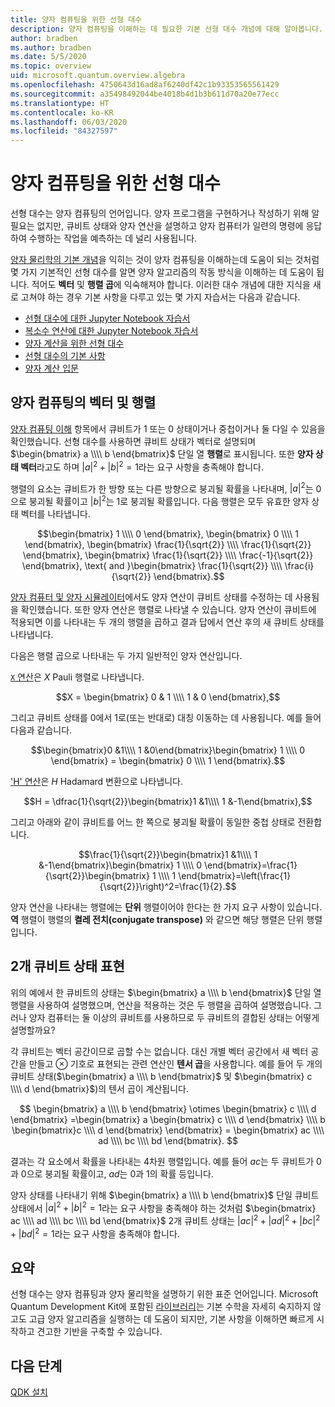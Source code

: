 ```yaml
---
title: 양자 컴퓨팅을 위한 선형 대수
description: 양자 컴퓨팅을 이해하는 데 필요한 기본 선형 대수 개념에 대해 알아봅니다.
author: bradben
ms.author: bradben
ms.date: 5/5/2020
ms.topic: overview
uid: microsoft.quantum.overview.algebra
ms.openlocfilehash: 4750643d16ad8af6240df42c1b93353565561429
ms.sourcegitcommit: a35498492044be4018b4d1b3b611d70a20e77ecc
ms.translationtype: HT
ms.contentlocale: ko-KR
ms.lasthandoff: 06/03/2020
ms.locfileid: "84327597"
---
```

# <a name="linear-algebra-for-quantum-computing"></a>양자 컴퓨팅을 위한 선형 대수

선형 대수는 양자 컴퓨팅의 언어입니다. 양자 프로그램을 구현하거나 작성하기 위해 알 필요는 없지만, 큐비트 상태와 양자 연산을 설명하고 양자 컴퓨터가 일련의 명령에 응답하여 수행하는 작업을 예측하는 데 널리 사용됩니다.

[양자 물리학의 기본 개념](xref:microsoft.quantum.overview.understanding)을 익히는 것이 양자 컴퓨팅을 이해하는데 도움이 되는 것처럼 몇 가지 기본적인 선형 대수를 알면 양자 알고리즘의 작동 방식을 이해하는 데 도움이 됩니다. 적어도 **벡터** 및 **행렬 곱**에 익숙해져야 합니다. 이러한 대수 개념에 대한 지식을 새로 고쳐야 하는 경우 기본 사항을 다루고 있는 몇 가지 자습서는 다음과 같습니다.

- [선형 대수에 대한 Jupyter Notebook 자습서](https://github.com/microsoft/QuantumKatas/tree/master/tutorials/LinearAlgebra)
- [복소수 연산에 대한 Jupyter Notebook 자습서](https://github.com/microsoft/QuantumKatas/tree/master/tutorials/ComplexArithmetic)
- [양자 계산을 위한 선형 대수](https://cds.cern.ch/record/1522001/files/978-1-4614-6336-8_BookBackMatter.pdf)
- [선형 대수의 기본 사항](https://www.math.ubc.ca/~carrell/NB.pdf)
- [양자 계산 입문](https://www.codeproject.com/Articles/5155638/Quantum-Computation-Primer-Part-1#exploring-quantum-superposition)

## <a name="vectors-and-matrices-in-quantum-computing"></a>양자 컴퓨팅의 벡터 및 행렬

[양자 컴퓨팅 이해](xref:microsoft.quantum.overview.understanding) 항목에서 큐비트가 1 또는 0 상태이거나 중첩이거나 둘 다일 수 있음을 확인했습니다. 선형 대수를 사용하면 큐비트 상태가 벡터로 설명되며 $\begin{bmatrix} a \\\\  b \end{bmatrix}$ 단일 열 **행렬**로 표시됩니다. 또한 **양자 상태 벡터**라고도 하며 $|a|^2 + |b|^2 = 1$라는 요구 사항을 충족해야 합니다.  

행렬의 요소는 큐비트가 한 방향 또는 다른 방향으로 붕괴될 확률을 나타내며, $|a|^2$는 0으로 붕괴될 확률이고 $|b|^2$는 1로 붕괴될 확률입니다. 다음 행렬은 모두 유효한 양자 상태 벡터를 나타냅니다.

$$\begin{bmatrix} 1 \\\\  0 \end{bmatrix}, \begin{bmatrix} 0 \\\\  1 \end{bmatrix}, \begin{bmatrix} \frac{1}{\sqrt{2}} \\\\  \frac{1}{\sqrt{2}} \end{bmatrix}, \begin{bmatrix} \frac{1}{\sqrt{2}} \\\\  \frac{-1}{\sqrt{2}} \end{bmatrix}, \text{ and }\begin{bmatrix} \frac{1}{\sqrt{2}} \\\\  \frac{i}{\sqrt{2}} \end{bmatrix}.$$

[양자 컴퓨터 및 양자 시뮬레이터](xref:microsoft.quantum.overview.simulators)에서도 양자 연산이 큐비트 상태를 수정하는 데 사용됨을 확인했습니다.  또한 양자 연산은 행렬로 나타낼 수 있습니다. 양자 연산이 큐비트에 적용되면 이를 나타내는 두 개의 행렬을 곱하고 결과 답에서 연산 후의 새 큐비트 상태를 나타냅니다.  

다음은 행렬 곱으로 나타내는 두 가지 일반적인 양자 연산입니다.


[`X` 연산](xref:microsoft.quantum.intrinsic.x)은 $X$ Pauli 행렬로 나타냅니다.

$$X = \begin{bmatrix} 0 & 1 \\\\ 1 & 0 \end{bmatrix},$$
    
그리고 큐비트 상태를 0에서 1로(또는 반대로) 대칭 이동하는 데 사용됩니다. 예를 들어 다음과 같습니다.

$$\begin{bmatrix}0 &1\\\\ 1 &0\end{bmatrix}\begin{bmatrix} 1 \\\\  0 \end{bmatrix} = \begin{bmatrix} 0 \\\\  1 \end{bmatrix}.$$

['H' 연산](xref:microsoft.quantum.intrinsic.h)은 $H$ Hadamard 변환으로 나타냅니다.

$$H = \dfrac{1}{\sqrt{2}}\begin{bmatrix}1 &1\\\\ 1 &-1\end{bmatrix},$$

 그리고 아래와 같이 큐비트를 어느 한 쪽으로 붕괴될 확률이 동일한 중첩 상태로 전환합니다.

$$\frac{1}{\sqrt{2}}\begin{bmatrix}1 &1\\\\ 1 &-1\end{bmatrix}\begin{bmatrix} 1 \\\\  0 \end{bmatrix}=\frac{1}{\sqrt{2}}\begin{bmatrix} 1 \\\\  1 \end{bmatrix}=\left(\frac{1}{\sqrt{2}}\right)^2=\frac{1}{2}.$$

양자 연산을 나타내는 행렬에는 **단위** 행렬이어야 한다는 한 가지 요구 사항이 있습니다. **역** 행렬이 행렬의 **켤레 전치(conjugate transpose)** 와 같으면 해당 행렬은 단위 행렬입니다.

## <a name="representing-two-qubit-states"></a>2개 큐비트 상태 표현

위의 예에서 한 큐비트의 상태는 $\begin{bmatrix} a \\\\  b \end{bmatrix}$ 단일 열 행렬을 사용하여 설명했으며, 연산을 적용하는 것은 두 행렬을 곱하여 설명했습니다. 그러나 양자 컴퓨터는 둘 이상의 큐비트를 사용하므로 두 큐비트의 결합된 상태는 어떻게 설명할까요? 

각 큐비트는 벡터 공간이므로 곱할 수는 없습니다. 대신 개별 벡터 공간에서 새 벡터 공간을 만들고 $\otimes$ 기호로 표현되는 관련 연산인 **텐서 곱**을 사용합니다. 예를 들어 두 개의 큐비트 상태($\begin{bmatrix} a \\\\  b \end{bmatrix}$ 및 $\begin{bmatrix} c \\\\  d \end{bmatrix}$)의 텐서 곱이 계산됩니다.

$$ \begin{bmatrix} a \\\\  b \end{bmatrix} \otimes \begin{bmatrix} c \\\\  d \end{bmatrix} =\begin{bmatrix} a \begin{bmatrix} c \\\\  d \end{bmatrix} \\\\ b \begin{bmatrix}c \\\\  d \end{bmatrix} \end{bmatrix} = \begin{bmatrix} ac \\\\  ad \\\\  bc \\\\  bd \end{bmatrix}.
$$

결과는 각 요소에서 확률을 나타내는 4차원 행렬입니다. 예를 들어 $ac$는 두 큐비트가 0과 0으로 붕괴될 확률이고, $ad$는 0과 1의 확률 등입니다. 

양자 상태를 나타내기 위해 $\begin{bmatrix} a \\\\  b \end{bmatrix}$ 단일 큐비트 상태에서 $|a|^2 + |b|^2 = 1$라는 요구 사항을 충족해야 하는 것처럼 $\begin{bmatrix} ac \\\\  ad \\\\  bc \\\\  bd \end{bmatrix}$ 2개 큐비트 상태는 $|ac|^2 + |ad|^2 + |bc|^2+ |bd|^2 = 1$라는 요구 사항을 충족해야 합니다.

## <a name="summary"></a>요약

선형 대수는 양자 컴퓨팅과 양자 물리학을 설명하기 위한 표준 언어입니다. Microsoft Quantum Development Kit에 포함된 [라이브러리](xref:microsoft.quantum.libraries)는 기본 수학을 자세히 숙지하지 않고도 고급 양자 알고리즘을 실행하는 데 도움이 되지만, 기본 사항을 이해하면 빠르게 시작하고 견고한 기반을 구축할 수 있습니다.

## <a name="next-steps"></a>다음 단계

[QDK 설치](xref:microsoft.quantum.install)